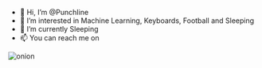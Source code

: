 - 👋 Hi, I’m @PunchIine
- 👀 I’m interested in Machine Learning, Keyboards, Football and Sleeping
- 🌱 I’m currently Sleeping
- 📫 You can reach me on 

![onion](https://user-images.githubusercontent.com/93063038/194556273-df501d30-8a6e-4b0d-9107-9387fb7eca37.png)

<!---
PunchIine/PunchIine is a ✨ special ✨ repository because its `README.md` (this file) appears on your GitHub profile.
You can click the Preview link to take a look at your changes.
--->
